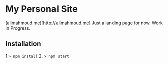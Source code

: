 # My Personal Site
(alimahmoud.me)[http://alimahmoud.me]
Just a landing page for now. Work In Progress. 
## Installation
1.`> npm install`
 2. `> npm start`

